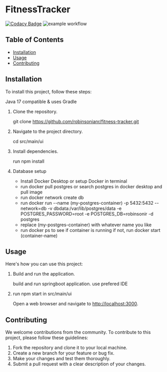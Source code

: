 # FitnessTracker


[![Codacy Badge](https://app.codacy.com/project/badge/Grade/2da72f82744a4ef682f455cd080f427f)](https://app.codacy.com/gh/robinsonianr/fitness-tracker/dashboard?utm_source=gh&utm_medium=referral&utm_content=&utm_campaign=Badge_grade) ![example workflow](https://github.com/robinsonianr/fitness-tracker/actions/workflows/cd-deploy.yml/badge.svg)


## Table of Contents

- [Installation](#installation)
- [Usage](#usage)
- [Contributing](#contributing)


## Installation

To install this project, follow these steps:

Java 17 compatible & uses Gradle

1. Clone the repository.
   
    git clone https://github.com/robinsonianr/fitness-tracker.git
2. Navigate to the project directory.
   
    cd src/main/ui
3. Install dependencies.
   
    run npm install
4. Database setup

   - Install Docker Desktop or setup Docker in terminal
   - run docker pull postgres or search postgres in docker desktop and pull image
   - run docker network create db
   - run docker run --name (my-postgres-container) -p 5432:5432 --network=db -v dbdata:/var/lib/postgres/data -e POSTGRES_PASSWORD=root -e POSTGRES_DB=robinsonir -d postgres
   - replace (my-postgres-container) with whatever name you like
   - run docker ps to see if container is running if not, run docker start (container-name)


## Usage

Here's how you can use this project:

1. Build and run the application.

   build and run springboot application. use prefered IDE

2. run npm start in src/main/ui

   Open a web browser and navigate to [http://localhost:3000](http://localhost:3000).


## Contributing

We welcome contributions from the community. To contribute to this project, please follow these guidelines:

1. Fork the repository and clone it to your local machine.
2. Create a new branch for your feature or bug fix.
3. Make your changes and test them thoroughly.
4. Submit a pull request with a clear description of your changes.
